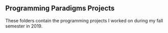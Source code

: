 Programming Paradigms Projects
-
These folders contain the programming projects I worked on during my fall semester in 2019.
